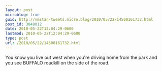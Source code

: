 ```yaml
---
layout: post
microblog: true
guid: http://vmstan-tweets.micro.blog/2010/05/22/14508161732.html
post_id: 3048012
date: 2010-05-22T12:04:29-0600
lastmod: 2010-05-22T12:04:29-0600
type: post
url: /2010/05/22/14508161732.html
---
```

You know you live out west when you're driving home from the park and you see BUFFALO roadkill on the side of the road.

